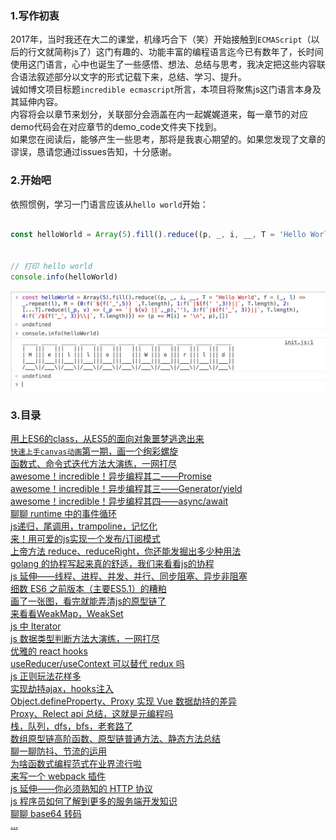 ### 1.写作初衷
2017年，当时我还在大二的课堂，机缘巧合下（笑）开始接触到`ECMAScript`（以后的行文就简称js了）这门有趣的、功能丰富的编程语言迄今已有数年了，长时间使用这门语言，心中也诞生了一些感悟、想法、总结与思考，我决定把这些内容联合语法叙述部分以文字的形式记载下来，总结、学习、提升。  
诚如博文项目标题`incredible ecmascript`所言，本项目将聚焦js这门语言本身及其延伸内容。  
内容将会以章节来划分，关联部分会涵盖在内一起娓娓道来，每一章节的对应demo代码会在对应章节的demo_code文件夹下找到。  
如果您在阅读后，能够产生一些思考，那将是我衷心期望的。如果您发现了文章的谬误，恳请您通过issues告知，十分感谢。

### 2.开始吧
依照惯例，学习一门语言应该从`hello world`开始：
```javascript

const helloWorld = Array(5).fill().reduce((p, _, i, __, T = 'Hello World', f = (_, l) => _.repeat(l), M = {0:f(`${f('_',5)} `,T.length), 1:f(`|${f(' ',3)}||`, T.length), 2:[...T].reduce((_p, v) => (_p += `| ${v} ||`,_p),''), 3:f(`|${f('_', 3)}||`, T.length), 4:f(`/${f('_', 3)}\\|`, T.length)}) => (p += M[i] + '\n', p),[])


// 打印 hello world
console.info(helloWorld)

```
![hello world](./asset/hello_world.png)

### 3.目录
[用上ES6的class，从ES5的面向对象噩梦逃逸出来](./class/main.md)  
[`快速上手canvas动画`第一期，画一个绚彩螺旋](./canvas/main.md)  
[函数式、命令式迭代方法大演练，一网打尽](./js_loop/main.md)  
[awesome！incredible！异步编程其二——Promise](./async/main.md)  
[awesome！incredible！异步编程其三——Generator/yield](./async/main.md)  
[awesome！incredible！异步编程其四——async/await](./async/main.md)  
[聊聊 runtime 中的事件循环](./event_loop/main.md)  
[js递归，尾调用，trampoline，记忆化](./recursion/main.md)  
[来！用可爱的js实现一个发布/订阅模式](./subscribe/main.md)  
[上帝方法 reduce、reduceRight，你还能发掘出多少种用法](./reduce/main.md)  
[golang 的协程写起来真的舒适，我们来看看js的协程](./README.md)    
[js 延伸——线程、进程、并发、并行、同步阻塞、异步非阻塞](./README.md)  
[细数 ES6 之前版本（主要ES5.1）的糟粕](./README.md)  
[画了一张图，看完就能弄清js的原型链了](./README.md)  
[来看看WeakMap，WeakSet](./README.md)  
[js 中 Iterator](./README.md)  
[js 数据类型判断方法大演练，一网打尽](./README.md)  
[优雅的 react hooks](./README.md)  
[useReducer/useContext 可以替代 redux 吗](./README.md)  
[js 正则玩法花样多](./README.md)  
[实现劫持ajax，hooks注入](./README.md)  
[Object.defineProperty、Proxy 实现 Vue 数据劫持的差异](./README.md)  
[Proxy、Relect api 总结，这就是元编程吗](./README.md)  
[栈，队列，dfs，bfs，老套路了](./README.md)  
[数组原型链高阶函数、原型链普通方法、静态方法总结](./README.md)  
[聊一聊防抖、节流的运用](./README.md)  
[为啥函数式编程范式在业界流行啦](./README.md)  
[来写一个 webpack 插件](./README.md)  
[js 延伸——你必须熟知的 HTTP 协议](./README.md)  
[js 程序员如何了解到更多的服务端开发知识](./README.md)  
[聊聊 base64 转码](./README.md)  
[...](./README.md)  